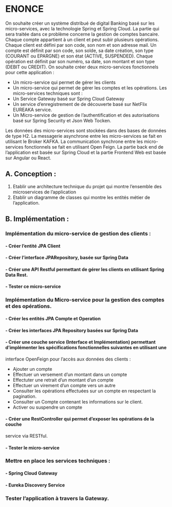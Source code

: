 # ENONCE
On souhaite créer un système distribué de digital Banking basé sur les micro-services, avec la
technologie Spring et Spring Cloud. La partie qui sera traitée dans ce problème concerne la gestion de
comptes bancaire. Chaque compte appartient à un client et peut subir plusieurs opérations. Chaque
client est défini par son code, son nom et son adresse mail. Un compte est définit par son code, son
solde, sa date création, son type (COURANT ou EPARGNE) et son état (ACTIVE, SUSPENDED). Chaque
opération est définit par son numéro, sa date, son montant et son type (DEBIT ou CREDIT). On souhaite
créer deux micro-services fonctionnels pour cette application :

- Un micro-service qui permet de gérer les clients
- Un micro-service qui permet de gérer les comptes et les opérations.
Les micro-services techniques sont :
- Un Service Gateway basé sur Spring Cloud Gateway
- Un service d’enregistrement de de découverte basé sur NetFlix EUREAKA service.
- Un Micro-service de gestion de l’authentification et des autorisations basé sur Spring Security
et Json Web Tocken.

Les données des micro-services sont stockées dans des bases de données de type H2. La messagerie
asynchrone entre les micro-services se fait en utilisant le Broker KAFKA. La communication synchrone
entre les micro-services fonctionnels se fait en utilisant Open Feign. La partie back end de l’application
est basée sur Spring Cloud et la partie Frontend Web est basée sur Angular ou React.

## A. Conception :
1. Etablir une architecture technique du projet qui montre l’ensemble des microservices de l’application
2. Etablir un diagramme de classes qui montre les entités métier de l’application.

## B. Implémentation :
### Implémentation du micro-service de gestion des clients :
#### - Créer l’entité JPA Client
#### - Créer l’interface JPARepository, basée sur Spring Data
#### - Créer une API Restful permettant de gérer les clients en utilisant Spring Data Rest.
#### - Tester ce micro-service

### Implémentation du Micro-service pour la gestion des comptes et des opérations.
#### - Créer les entités JPA Compte et Operation
#### - Créer les interfaces JPA Repository basées sur Spring Data
#### - Créer une couche service (Interface et Implémentation) permettant d’implémenter les spécifications fonctionnelles suivantes en utilisant une
interface OpenFeign pour l’accès aux données des clients :
- Ajouter un compte
- Effectuer un versement d’un montant dans un compte
- Effectuter une retrait d’un montant d’un compte
- Effectuer un virement d’un compte vers un autre
- Consulter les opérations effectuées sur un compte en respectant la
pagination.
- Consulter un Compte contenant les informations sur le client.
- Activer ou suspendre un compte
#### - Créer une RestController qui permet d’exposer les opérations de la couche
service via RESTful.
#### - Tester le micro-service

### Mettre en place les services techniques :
#### - Spring Cloud Gateway
#### - Eureka Discovery Service
### Tester l’application à travers la Gateway.
